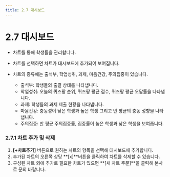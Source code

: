 ```yaml
---
title: 2.7 대시보드
---
```

# 2.7 대시보드

* 차트를 통해 학생들을 관리합니다.
* 차트를 선택하면 차트가 대시보드에 추가되어 보여집니다. 
* 차트의 종류에는 출석부, 학업성취, 과제, 마음건강, 주의집중이 있습니다.

  * 출석부: 학생들의 출결 상태를 나타냅니다.
  * 학업성취: 오늘의 퀴즈팡 순위, 퀴즈팡 평균 점수, 퀴즈팡 평균 오답률을 나타냅니다.
  * 과제: 학생들의 과제 제출 현황을 나타냅니다.
  * 마음건강: 충동성이 낮은 학생과 높은 학생 그리고 반 평균의 충동 성향을 나타냅니다.
  * 주의집중: 반 평균 주의집중률, 집중률이 높은 학생과 낮은 학생을 보여줍니다.

### 2.7.1 차트 추가 및 삭제

1. **\[+차트추가]** 버튼으로 원하는 차트의 항목을 선택해 대시보드에 추가합니다. 
2. 추가된 차트의 오른쪽 상당 **\[x]**버튼을 클릭하여 차트를 삭제할 수 있습니다.
3. 구성된 차트 외에 추가로 필요한 차트가 있으면 **\[새 차트 주문]**을 클릭해 본사로 문의 바랍니다.
